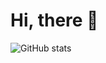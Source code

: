# Hi, there 👋

![GitHub stats](https://github-readme-stats.vercel.app/api?username=gorkemtore&show_icons=true&theme=radical)



